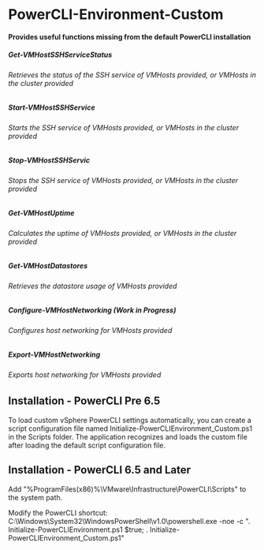 PowerCLI-Environment-Custom
=============================

#### Provides useful functions missing from the default PowerCLI installation

##### Get-VMHostSSHServiceStatus
###### Retrieves the status of the SSH service of VMHosts provided, or VMHosts in the cluster provided

##### Start-VMHostSSHService
###### Starts the SSH service of VMHosts provided, or VMHosts in the cluster provided

##### Stop-VMHostSSHServic
###### Stops the SSH service of VMHosts provided, or VMHosts in the cluster provided

##### Get-VMHostUptime
###### Calculates the uptime of VMHosts provided, or VMHosts in the cluster provided

##### Get-VMHostDatastores
###### Retrieves the datastore usage of VMHosts provided

##### Configure-VMHostNetworking (Work in Progress)
###### Configures host networking for VMHosts provided

##### Export-VMHostNetworking
###### Exports host networking for VMHosts provided

## Installation - PowerCLI Pre 6.5
To load custom vSphere PowerCLI settings automatically, you can create a script configuration file named Initialize-PowerCLIEnvironment_Custom.ps1 in the Scripts folder. The application recognizes and loads the custom file after loading the default script configuration file.

## Installation - PowerCLI 6.5 and Later
Add "%ProgramFiles(x86)%\VMware\Infrastructure\PowerCLI\Scripts" to the system path.

Modify the PowerCLI shortcut: C:\Windows\System32\WindowsPowerShell\v1.0\powershell.exe -noe -c ". Initialize-PowerCLIEnvironment.ps1 $true; . Initialize-PowerCLIEnvironment_Custom.ps1"
